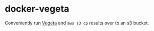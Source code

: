 # docker-vegeta

Conveniently run [Vegeta](https://github.com/tsenart/vegeta) and `aws s3 cp` results over to
an s3 bucket.
